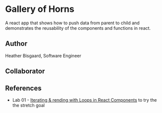 # Gallery of Horns

A react app that shows how to push data from parent to child and demonstrates the reusability of the components and functions in react.

## Author

Heather Bisgaard, Software Engineer

## Collaborator

## References

* Lab 01 - [Iterating & rending with Loops in React Components](https://thinkster.io/tutorials/iterating-and-rendering-loops-in-react) to try the the stretch goal
